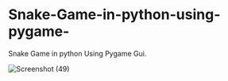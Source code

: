 # Snake-Game-in-python-using-pygame-
Snake Game in python Using Pygame Gui.

![Screenshot (49)](https://user-images.githubusercontent.com/78540958/142082789-4d71e24b-c86b-4c7e-ae12-dfcf16ac6b1c.png)

